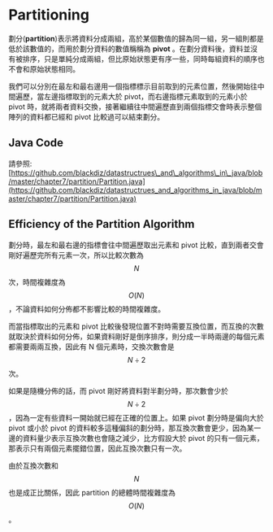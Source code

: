 # Partitioning

劃分\(**partition**\)表示將資料分成兩組，高於某個數值的歸為同一組，另一組則都是低於該數值的，而用於劃分資料的數值稱稱為 **pivot** 。在劃分資料後，資料並沒有被排序，只是單純分成兩組，但比原始狀態更有序一些，同時每組資料的順序也不會和原始狀態相同。

我們可以分別在最左和最右邊用一個指標標示目前取到的元素位置，然後開始往中間遍歷，當左邊指標取到的元素大於 pivot，而右邊指標元素取到的元素小於 pivot 時，就將兩者資料交換，接著繼續往中間遍歷直到兩個指標交會時表示整個陣列的資料都已經和 pivot 比較過可以結束劃分。

## Java Code

請參照: [https://github.com/blackdiz/datastructrues\_and\_algorithms\_in\_java/blob/master/chapter7/partition/Partition.java](https://github.com/blackdiz/datastructrues_and_algorithms_in_java/blob/master/chapter7/partition/Partition.java)

## Efficiency of the Partition Algorithm

劃分時，最左和最右邊的指標會往中間遍歷取出元素和 pivot 比較，直到兩者交會剛好遍歷完所有元素一次，所以比較次數為 $$N$$ 次，時間複雜度為 $$O(N)$$，不論資料如何分佈都不影響比較的時間複雜度。

而當指標取出的元素和 pivot 比較後發現位置不對時需要互換位置，而互換的次數就取決於資料如何分佈，如果資料剛好是倒序排序，則分成一半時兩邊的每個元素都需要兩兩互換，因此有 N 個元素時，交換次數會是 $$N \div   2$$ 次。

如果是隨機分佈的話，而 pivot 剛好將資料對半劃分時，那次數會少於 $$N \div 2$$，因為一定有些資料一開始就已經在正確的位置上。如果 pivot 劃分時是偏向大於 pivot 或小於 pivot 的資料較多這種偏斜的劃分時，那互換次數會更少，因為某一邊的資料量少表示互換次數也會隨之減少，比方假設大於 pivot 的只有一個元素，那表示只有兩個元素擺錯位置，因此互換次數只有一次。

由於互換次數和 $$N$$ 也是成正比關係，因此 partition 的總體時間複雜度為 $$O(N)$$。

